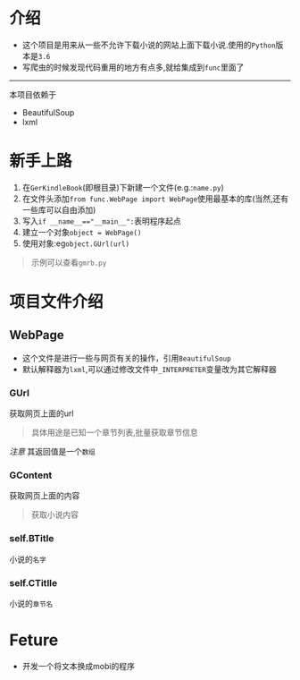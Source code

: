 # 介绍
* 这个项目是用来从一些不允许下载小说的网站上面下载小说.使用的`Python`版本是`3.6`
* 写爬虫的时候发现代码重用的地方有点多,就给集成到`func`里面了

---
本项目依赖于
* BeautifulSoup
* lxml

# 新手上路
1. 在`GerKindleBook`(即根目录)下新建一个文件(e.g.:`name.py`)
2. 在文件头添加`from func.WebPage import WebPage`使用最基本的库(当然,还有一些库可以自由添加)    
3. 写入`if __name__=="__main__":`表明程序起点
4. 建立一个对象`object = WebPage()`
5. 使用对象:eg`object.GUrl(url)`  

> 示例可以查看`gmrb.py`

# 项目文件介绍
## WebPage
* 这个文件是进行一些与网页有关的操作，引用`BeautifulSoup`    
* 默认解释器为`lxml`,可以通过修改文件中`_INTERPRETER`变量改为其它解释器

### GUrl
获取网页上面的url
> 具体用途是已知一个章节列表,批量获取章节信息

 *注意* 其返回值是一个`数组`
### GContent
获取网页上面的内容
> 获取小说内容
### self.BTitle
小说的`名字`
### self.CTitlle
小说的`章节名`

# Feture
* 开发一个将文本换成mobi的程序

